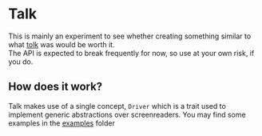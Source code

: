 # Talk
This is mainly an experiment to see whether creating something similar to what [tolk](https://github.com/dkager/tolk) was would be worth it.  
The API is expected to break frequently for now, so use at your own risk, if you do.
## How does it work?
Talk makes use of a single concept, `Driver` which is a trait used to implement generic abstractions over screenreaders.
You may find some examples in the [examples](https://github.com/pauliyobo/talk/blob/master/examples) folder
